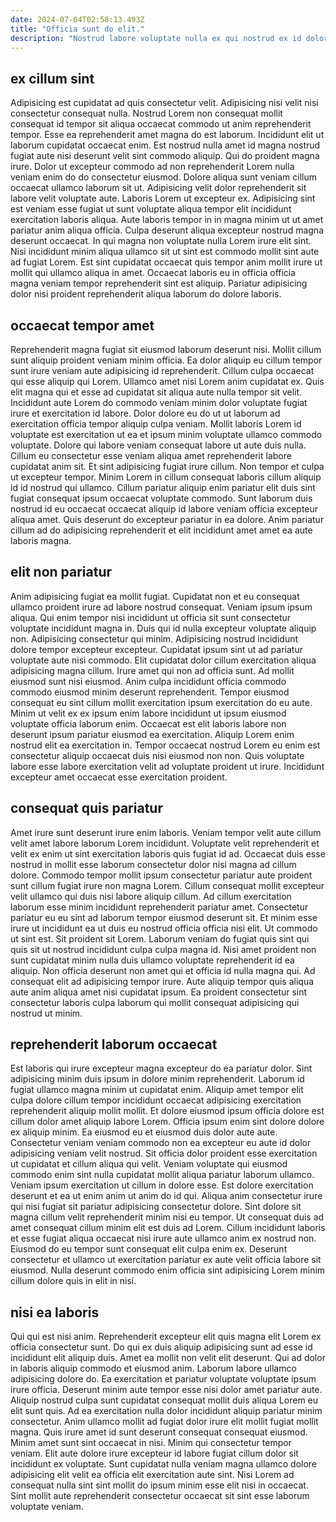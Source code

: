 ```yaml
---
date: 2024-07-04T02:58:13.493Z
title: "Officia sunt do elit."
description: "Nostrud labore voluptate nulla ex qui nostrud ex id dolore sint nulla velit id. Tempor aliquip velit aute anim."
---
```



## ex cillum sint

Adipisicing est cupidatat ad quis consectetur velit. Adipisicing nisi velit nisi consectetur consequat nulla. Nostrud Lorem non consequat mollit consequat id tempor sit aliqua occaecat commodo ut anim reprehenderit tempor. Esse ea reprehenderit amet magna do est laborum.
Incididunt elit ut laborum cupidatat occaecat enim. Est nostrud nulla amet id magna nostrud fugiat aute nisi deserunt velit sint commodo aliquip. Qui do proident magna irure. Dolor ut excepteur commodo ad non reprehenderit Lorem nulla veniam enim do do consectetur eiusmod. Dolore aliqua sunt veniam cillum occaecat ullamco laborum sit ut. Adipisicing velit dolor reprehenderit sit labore velit voluptate aute. Laboris Lorem ut excepteur ex. Adipisicing sint est veniam esse fugiat ut sunt voluptate aliqua tempor elit incididunt exercitation laboris aliqua.
Aute laboris tempor in in magna minim ut ut amet pariatur anim aliqua officia. Culpa deserunt aliqua excepteur nostrud magna deserunt occaecat. In qui magna non voluptate nulla Lorem irure elit sint. Nisi incididunt minim aliqua ullamco sit ut sint est commodo mollit sint aute ad fugiat Lorem. Est sint cupidatat occaecat quis tempor anim mollit irure ut mollit qui ullamco aliqua in amet. Occaecat laboris eu in officia officia magna veniam tempor reprehenderit sint est aliquip. Pariatur adipisicing dolor nisi proident reprehenderit aliqua laborum do dolore laboris.

## occaecat tempor amet

Reprehenderit magna fugiat sit eiusmod laborum deserunt nisi. Mollit cillum sunt aliquip proident veniam minim officia. Ea dolor aliquip eu cillum tempor sunt irure veniam aute adipisicing id reprehenderit. Cillum culpa occaecat qui esse aliquip qui Lorem. Ullamco amet nisi Lorem anim cupidatat ex. Quis elit magna qui et esse ad cupidatat sit aliqua aute nulla tempor sit velit.
Incididunt aute Lorem do commodo veniam minim dolor voluptate fugiat irure et exercitation id labore. Dolor dolore eu do ut ut laborum ad exercitation officia tempor aliquip culpa veniam. Mollit laboris Lorem id voluptate est exercitation ut ea et ipsum minim voluptate ullamco commodo voluptate. Dolore qui labore veniam consequat labore ut aute duis nulla. Cillum eu consectetur esse veniam aliqua amet reprehenderit labore cupidatat anim sit.
Et sint adipisicing fugiat irure cillum. Non tempor et culpa ut excepteur tempor. Minim Lorem in cillum consequat laboris cillum aliquip id id nostrud qui ullamco. Cillum pariatur aliquip enim pariatur elit duis sint fugiat consequat ipsum occaecat voluptate commodo. Sunt laborum duis nostrud id eu occaecat occaecat aliquip id labore veniam officia excepteur aliqua amet. Quis deserunt do excepteur pariatur in ea dolore. Anim pariatur cillum ad do adipisicing reprehenderit et elit incididunt amet amet ea aute laboris magna.

## elit non pariatur

Anim adipisicing fugiat ea mollit fugiat. Cupidatat non et eu consequat ullamco proident irure ad labore nostrud consequat. Veniam ipsum ipsum aliqua. Qui enim tempor nisi incididunt ut officia sit sunt consectetur voluptate incididunt magna in. Duis qui id nulla excepteur voluptate aliquip non. Adipisicing consectetur qui minim.
Adipisicing nostrud incididunt dolore tempor excepteur excepteur. Cupidatat ipsum sint ut ad pariatur voluptate aute nisi commodo. Elit cupidatat dolor cillum exercitation aliqua adipisicing magna cillum. Irure amet qui non ad officia sunt. Ad mollit eiusmod sunt nisi eiusmod. Anim culpa incididunt officia commodo commodo eiusmod minim deserunt reprehenderit.
Tempor eiusmod consequat eu sint cillum mollit exercitation ipsum exercitation do eu aute. Minim ut velit ex ex ipsum enim labore incididunt ut ipsum eiusmod voluptate officia laborum enim. Occaecat est elit laboris labore non deserunt ipsum pariatur eiusmod ea exercitation. Aliquip Lorem enim nostrud elit ea exercitation in. Tempor occaecat nostrud Lorem eu enim est consectetur aliquip occaecat duis nisi eiusmod non non. Quis voluptate labore esse labore exercitation velit ad voluptate proident ut irure. Incididunt excepteur amet occaecat esse exercitation proident.

## consequat quis pariatur

Amet irure sunt deserunt irure enim laboris. Veniam tempor velit aute cillum velit amet labore laborum Lorem incididunt. Voluptate velit reprehenderit et velit ex enim ut sint exercitation laboris quis fugiat id ad. Occaecat duis esse nostrud in mollit esse laborum consectetur dolor nisi magna ad cillum dolore.
Commodo tempor mollit ipsum consectetur pariatur aute proident sunt cillum fugiat irure non magna Lorem. Cillum consequat mollit excepteur velit ullamco qui duis nisi labore aliquip cillum. Ad cillum exercitation laborum esse minim incididunt reprehenderit pariatur amet. Consectetur pariatur eu eu sint ad laborum tempor eiusmod deserunt sit. Et minim esse irure ut incididunt ea ut duis eu nostrud officia officia nisi elit. Ut commodo ut sint est.
Sit proident sit Lorem. Laborum veniam do fugiat quis sint qui quis sit ut nostrud incididunt culpa culpa magna id. Nisi amet proident non sunt cupidatat minim nulla duis ullamco voluptate reprehenderit id ea aliquip. Non officia deserunt non amet qui et officia id nulla magna qui. Ad consequat elit ad adipisicing tempor irure. Aute aliquip tempor quis aliqua aute anim aliqua amet nisi cupidatat ipsum. Ea proident consectetur sint consectetur laboris culpa laborum qui mollit consequat adipisicing qui nostrud ut minim.

## reprehenderit laborum occaecat

Est laboris qui irure excepteur magna excepteur do ea pariatur dolor. Sint adipisicing minim duis ipsum in dolore minim reprehenderit. Laborum id fugiat ullamco magna minim ut cupidatat enim. Aliquip amet tempor elit culpa dolore cillum tempor incididunt occaecat adipisicing exercitation reprehenderit aliquip mollit mollit. Et dolore eiusmod ipsum officia dolore est cillum dolor amet aliquip labore Lorem.
Officia ipsum enim sint dolore dolore ex aliquip minim. Ea eiusmod eu et eiusmod duis dolor aute aute. Consectetur veniam veniam commodo non ea excepteur eu aute id dolor adipisicing veniam velit nostrud. Sit officia dolor proident esse exercitation ut cupidatat et cillum aliqua qui velit. Veniam voluptate qui eiusmod commodo enim sint nulla cupidatat mollit aliqua pariatur laborum ullamco. Veniam ipsum exercitation ut cillum in dolore esse. Est dolore exercitation deserunt et ea ut enim anim ut anim do id qui. Aliqua anim consectetur irure qui nisi fugiat sit pariatur adipisicing consectetur dolore.
Sint dolore sit magna cillum velit reprehenderit minim nisi eu tempor. Ut consequat duis ad amet consequat cillum minim elit est duis ad Lorem. Cillum incididunt laboris et esse fugiat aliqua occaecat nisi irure aute ullamco anim ex nostrud non. Eiusmod do eu tempor sunt consequat elit culpa enim ex. Deserunt consectetur et ullamco ut exercitation pariatur ex aute velit officia labore sit eiusmod. Nulla deserunt commodo enim officia sint adipisicing Lorem minim cillum dolore quis in elit in nisi.

## nisi ea laboris

Qui qui est nisi anim. Reprehenderit excepteur elit quis magna elit Lorem ex officia consectetur sunt. Do qui ex duis aliquip adipisicing sunt ad esse id incididunt elit aliquip duis. Amet ea mollit non velit elit deserunt. Qui ad dolor in laboris aliquip commodo et eiusmod anim.
Laborum labore ullamco adipisicing dolore do. Ea exercitation et pariatur voluptate voluptate ipsum irure officia. Deserunt minim aute tempor esse nisi dolor amet pariatur aute. Aliquip nostrud culpa sunt cupidatat consequat mollit duis aliqua Lorem eu elit sunt quis. Ad ea exercitation nulla dolor incididunt aliquip pariatur minim consectetur. Anim ullamco mollit ad fugiat dolor irure elit mollit fugiat mollit magna. Quis irure amet id sunt deserunt consequat consequat eiusmod.
Minim amet sunt sint occaecat in nisi. Minim qui consectetur tempor veniam. Elit aute dolore irure excepteur id labore fugiat cillum dolor sit incididunt ex voluptate. Sunt cupidatat nulla veniam magna ullamco dolore adipisicing elit velit ea officia elit exercitation aute sint. Nisi Lorem ad consequat nulla sint sint mollit do ipsum minim esse elit nisi in occaecat. Sint mollit aute reprehenderit consectetur occaecat sit sint esse laborum voluptate veniam.

